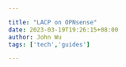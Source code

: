 ```yaml
---

title: "LACP on OPNsense"
date: 2023-03-19T19:26:15+08:00
author: John Wu
tags: ['tech','guides']

---
```


